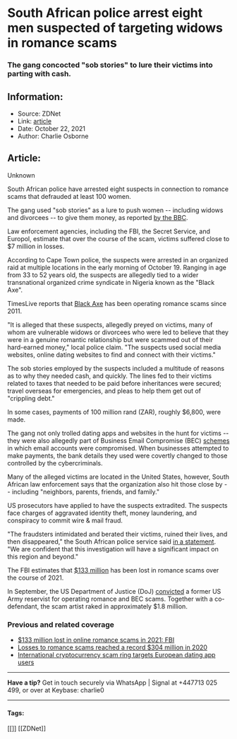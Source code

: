 # South African police arrest eight men suspected of targeting widows in romance scams
### The gang concocted "sob stories" to lure their victims into parting with cash.

## Information:
+ Source: ZDNet
+ Link: [article](https://www.zdnet.com/article/south-african-police-arrest-eight-men-suspected-of-romance-scams/)
+ Date: October 22, 2021
+ Author: Charlie Osborne


## Article:
Unknown

South African police have arrested eight suspects in connection to romance scams that defrauded at least 100 women.


The gang used "sob stories" as a lure to push women -- including widows and divorcees -- to give them money, as reported [by the BBC](https://www.bbc.com/news/world-africa-58978287). 

Law enforcement agencies, including the FBI, the Secret Service, and Europol, estimate that over the course of the scam, victims suffered close to $7 million in losses.  

According to Cape Town police, the suspects were arrested in an organized raid at multiple locations in the early morning of October 19. Ranging in age from 33 to 52 years old, the suspects are allegedly tied to a wider transnational organized crime syndicate in Nigeria known as the "Black Axe".  

TimesLive reports that [Black Axe](https://www.timeslive.co.za/news/south-africa/2021-10-20-americans-want-black-axe-scammers-arrested-in-cape-town-to-stand-trial-in-us/) has been operating romance scams since 2011. 

"It is alleged that these suspects, allegedly preyed on victims, many of whom are vulnerable widows or divorcees who were led to believe that they were in a genuine romantic relationship but were scammed out of their hard-earned money," local police claim. "The suspects used social media websites, online dating websites to find and connect with their victims." 

The sob stories employed by the suspects included a multitude of reasons as to why they needed cash, and quickly. The lines fed to their victims related to taxes that needed to be paid before inheritances were secured; travel overseas for emergencies, and pleas to help them get out of "crippling debt." 






In some cases, payments of 100 million rand (ZAR), roughly $6,800, were made.  

The gang not only trolled dating apps and websites in the hunt for victims -- they were also allegedly part of Business Email Compromise (BEC) [schemes](https://www.zdnet.com/article/palo-alto-warns-of-bec-as-a-service-finds-average-wire-fraud-attempted-is-567000-with-peak-of-6-million/) in which email accounts were compromised. When businesses attempted to make payments, the bank details they used were covertly changed to those controlled by the cybercriminals.  

Many of the alleged victims are located in the United States, however, South African law enforcement says that the organization also hit those close by -- including "neighbors, parents, friends, and family." 

US prosecutors have applied to have the suspects extradited. The suspects face charges of aggravated identity theft, money laundering, and conspiracy to commit wire & mail fraud.  

"The fraudsters intimidated and berated their victims, ruined their lives, and then disappeared," the South African police service said [in a statement](https://www.saps.gov.za/newsroom/selnewsdetails.php?nid=35892). "We are confident that this investigation will have a significant impact on this region and beyond." 

The FBI estimates that [$133 million](https://www.zdnet.com/article/133-million-lost-in-online-romance-scams-in-2021-fbi/) has been lost in romance scams over the course of 2021.  

In September, the US Department of Justice (DoJ) [convicted](https://www.zdnet.com/article/us-military-reservist-lands-himself-prison-sentence-for-operating-romance-scams/) a former US Army reservist for operating romance and BEC scams. Together with a co-defendant, the scam artist raked in approximately $1.8 million. 

###  Previous and related coverage

* [$133 million lost in online romance scams in 2021: FBI](https://www.zdnet.com/article/133-million-lost-in-online-romance-scams-in-2021-fbi/)
* [Losses to romance scams reached a record $304 million in 2020](https://www.zdnet.com/article/losses-to-romance-scams-reached-a-record-304-million-in-2020/)
* [International cryptocurrency scam ring targets European dating app users](https://www.zdnet.com/article/international-cryptocurrency-scam-ring-targets-european-dating-app-users/)



---

**Have a tip?** Get in touch securely via WhatsApp | Signal at +447713 025 499, or over at Keybase: charlie0



---





#### Tags:
[[]] [[ZDNet]]
